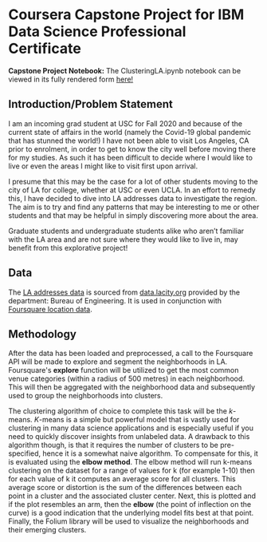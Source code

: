 # Coursera Capstone Project for IBM Data Science Professional Certificate

**Capstone Project Notebook:** The ClusteringLA.ipynb notebook can be viewed in its fully rendered form [here!](https://nbviewer.jupyter.org/github/WeyinmiA/Coursera_Capstone/blob/master/Capstone%20Project-%20Clustering%20LA/ClusteringLA.ipynb)

## Introduction/Problem Statement
I am an incoming grad student at USC for Fall 2020 and because of the current state of affairs in the world (namely the Covid-19 global pandemic that has stunned the world!) I have not been able to visit Los Angeles, CA prior to enrolment, in order to get to know the city well before moving there for my studies. As such it has been difficult to decide where I would like to live or even the areas I might like to visit first upon arrival. 

I presume that this may be the case for a lot of other students moving to the city of LA for college, whether at USC or even UCLA. In an effort to remedy this, I have decided to dive into LA addresses data to investigate the region. The aim is to try and find any patterns that may be interesting to me or other students and that may be helpful in simply discovering more about the area.

Graduate students and undergraduate students alike who aren’t familiar with the LA area and are not sure where they would like to live in, may benefit from this explorative project!

## Data
The [LA addresses data](https://catalog.data.gov/dataset/addresses-in-the-city-of-los-angeles) is sourced from [data.lacity.org](data.lacity.org) provided by the department: Bureau of Engineering. It is used in conjunction with [Foursquare location data](https://foursquare.com). 

## Methodology
After the data has been loaded and preprocessed, a call to the Foursquare API will be made to explore and segment the neighborhoods in LA. Foursquare's **explore** function will be utilized to get the most common venue categories (within a radius of 500 metres) in each neighborhood. This will then be aggregated with the neighborhood data and subsequently used to group the neighborhoods into clusters.

The clustering algorithm of choice to complete this task will be the *k*-means. *K*-means is a simple but powerful model that is vastly used for clustering in many data science applications and is especially useful if you need to quickly discover insights from unlabeled data. A drawback to this algorithm though, is that it requires the number of clusters to be pre-specified, hence it is a somewhat naive algorithm. To compensate for this, it is evaluated using the **elbow method**. The elbow method will run k-means clustering on the dataset for a range of values for k (for example 1-10) then for each value of k it computes an average score for all clusters. This average score or distortion is the sum of the differences between each point in a cluster and the associated cluster center. Next, this is plotted and if the plot resembles an arm, then the **elbow** (the point of inflection on the curve) is a good indication that the underlying model fits best at that point.  Finally, the Folium library will be used to visualize the neighborhoods and their emerging clusters.
